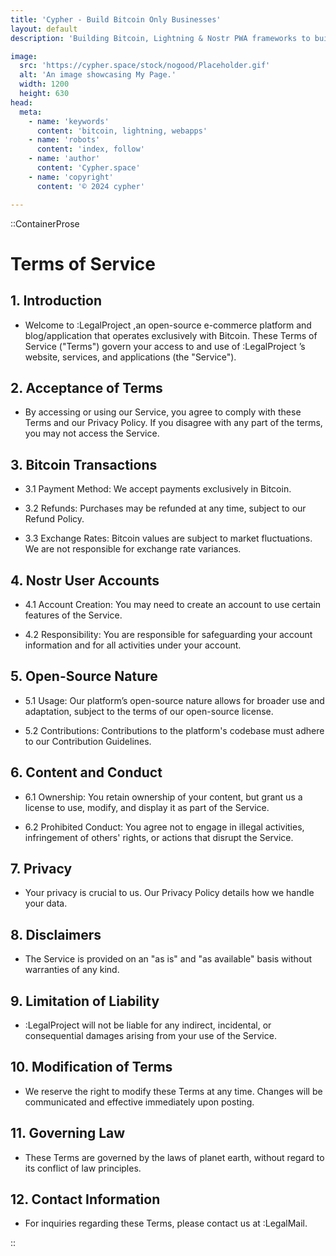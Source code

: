 ```yaml
---
title: 'Cypher - Build Bitcoin Only Businesses'
layout: default
description: 'Building Bitcoin, Lightning & Nostr PWA frameworks to build faster & better.'

image:
  src: 'https://cypher.space/stock/nogood/Placeholder.gif'
  alt: 'An image showcasing My Page.'
  width: 1200
  height: 630
head:
  meta:
    - name: 'keywords'
      content: 'bitcoin, lightning, webapps'
    - name: 'robots'
      content: 'index, follow'
    - name: 'author'
      content: 'Cypher.space'
    - name: 'copyright'
      content: '© 2024 cypher'

---
```



::ContainerProse

# Terms of Service

## 1. Introduction

- Welcome to :LegalProject ,an open-source e-commerce platform and blog/application that operates exclusively with Bitcoin. These Terms of Service ("Terms") govern your access to and use of :LegalProject ’s website, services, and applications (the "Service").

## 2. Acceptance of Terms

- By accessing or using our Service, you agree to comply with these Terms and our Privacy Policy. If you disagree with any part of the terms, you may not access the Service.

## 3. Bitcoin Transactions

- 3.1 Payment Method: We accept payments exclusively in Bitcoin. 

- 3.2 Refunds: Purchases may be refunded at any time, subject to our Refund Policy. 

- 3.3 Exchange Rates: Bitcoin values are subject to market fluctuations. We are not responsible for exchange rate variances. 

## 4. Nostr User Accounts

- 4.1 Account Creation: You may need to create an account to use certain features of the Service. 

- 4.2 Responsibility: You are responsible for safeguarding your account information and for all activities under your account. 

## 5. Open-Source Nature

- 5.1 Usage: Our platform’s open-source nature allows for broader use and adaptation, subject to the terms of our open-source license.

- 5.2 Contributions: Contributions to the platform's codebase must adhere to our Contribution Guidelines.

## 6. Content and Conduct

- 6.1 Ownership: You retain ownership of your content, but grant us a license to use, modify, and display it as part of the Service.

- 6.2 Prohibited Conduct: You agree not to engage in illegal activities, infringement of others' rights, or actions that disrupt the Service.

## 7. Privacy

- Your privacy is crucial to us. Our Privacy Policy details how we handle your data.

## 8. Disclaimers

- The Service is provided on an "as is" and "as available" basis without warranties of any kind.

## 9. Limitation of Liability

- :LegalProject will not be liable for any indirect, incidental, or consequential damages arising from your use of the Service.

## 10. Modification of Terms

- We reserve the right to modify these Terms at any time. Changes will be communicated and effective immediately upon posting.

## 11. Governing Law

- These Terms are governed by the laws of planet earth, without regard to its conflict of law principles.

## 12. Contact Information

- For inquiries regarding these Terms, please contact us at :LegalMail.



::